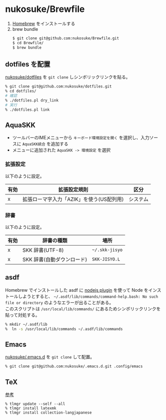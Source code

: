 # nukosuke/Brewfile
1. [Homebrew](https://brew.sh/) をインストールする
2. brew bundle
   ```sh
   $ git clone git@github.com:nukosuke/Brewfile.git
   $ cd Brewfile/
   $ brew bundle
   ```

## dotfiles を配置
[nukosuke/dotfiles](https://github.com/nukosuke/dotfiles) を `git clone` しシンボリックリンクを貼る。

``` sh
% git clone git@github.com:nukosuke/dotfiles.git
% cd dotfiles/
# 確認
% ./dotfiles.pl dry_link
# 実行
% ./dotfiles.pl link
```

## AquaSKK
- ツールバーのIMEメニューから `キーボード環境設定を開く` を選択し、入力ソースに `AquaSKK統合` を追加する
- メニューに追加された `AquaSKK -> 環境設定` を選択

### 拡張設定
以下のように設定。

| 有効 | 拡張設定規則                             | 区分     |
|:-----|------------------------------------------|----------|
| x    | 拡張ローマ字入力「AZIK」を使う(US配列用) | システム |

### 辞書
以下のように設定。

| 有効 | 辞書の種類                 | 場所           |
|:-----|----------------------------|----------------|
| x    | SKK 辞書(UTF-8)            | `~/.skk-jisyo` |
| x    | SKK 辞書(自動ダウンロード) | `SKK-JISYO.L`  |

## asdf
Homebrew でインストールした asdf に [nodejs plugin](https://github.com/asdf-vm/asdf-nodejs) を使って Node をインストールしようとすると、
`~/.asdf/lib/commands/command-help.bash: No such file or directory` のようなエラーが出ることがある。  
このスクリプトは `/usr/local/lib/commands/` にあるためシンボリックリンクを貼って対処する。

``` sh
% mkdir ~/.asdf/lib
%  ln -s /usr/local/lib/commands ~/.asdf/lib/commands
```

## Emacs
[nukosuke/.emacs.d](https://github.com/nukosuke/.emacs.d) を `git clone` して配置。

``` sh
% git clone git@github.com:nukosuke/.emacs.d.git .config/emacs
```

## TeX
[参考](https://qiita.com/yaplus/items/55fa6957c1b15dbcf387)

``` Sh
% tlmgr update --self --all
% tlmgr install latexmk
% tlmgr install collection-langjapanese
```
